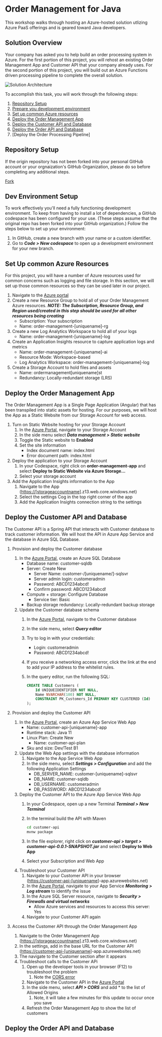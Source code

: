 # Order Management for Java

This workshop walks through hosting an Azure-hosted solution utlizing Azure PaaS offerings and is geared toward Java developers.

## Solution Overview

Your company has asked you to help build an order processing system in Azure. For the first portion of this project, you will rehost an existing Order Management App and Customer API that your company already uses. For the second portion of this project, you will build out an Azure Functions driven processing pipeline to complete the overall solution.

![Solution Architecture](./assets/images/architecture.png)

To accomplish this task, you will work through the following steps:

1. [Repository Setup](#repository-setup)
1. [Prepare you development environment](#dev-environment-setup)
1. [Set up common Azure resources](#set-up-common-azure-resources)
1. [Deploy the Order Management App](#deploy-the-order-management-app)
1. [Deploy the Customer API and Database](#deploy-the-customer-api-and-database)
1. [Deploy the Order API and Database](#deploy-the-order-api-and-database)
1. [Deploy the Order Processing Pipeline]

## Repository Setup

If the origin repository has not been forked into your personal GitHub account or your orgnaization's GitHub Organization, please do so before completing any additional steps.
<!-- Place this tag where you want the button to render. -->
<a class="github-button" href="https://github.com/joelwaymack/order-management-java/fork" data-icon="octicon-repo-forked" aria-label="Fork joelwaymack/order-management-java on Github">Fork</a>

## Dev Environment Setup

To work effectively you'll need a fully functioning development environment. To keep from having to install a lot of dependencies, a GitHub codespace has been configured for your use. (These steps assume that the original repo has been forked into your GitHub organization.) Follow the steps below to set up your environment:

1. In GitHub, create a new branch with your name or a custom identifier.
1. Go to ***Code > New codespace*** to open up a development environment for your new branch.

## Set Up common Azure Resources

For this project, you will have a number of Azure resources used for common concerns such as logging and file storage. In this section, we will set up those common resources so they can be used later in our project.

1. Navigate to the [Azure portal](https://portal.azure.com/)
1. Create a new Resource Group to hold all of your Order Management Azure resources. ***NOTE: The Subscription, Resource Group, and Region used/created in this step should be used for all other resources being creating***
    * Subscription: Your subscription
    * Name: order-management-\[uniquename\]-rg
1. Create a new Log Analytics Workspace to hold all of your logs
    * Name: order-management-\[uniquename\]-log
1. Create an Application Insights resource to capture application logs and metrics
    * Name: order-management-\[uniquename\]-ai
    * Resource Mode: Workspace-based
    * Log Analytics Workspace: order-management-\[uniquename\]-log
1. Create a Storage Account to hold files and assets
    * Name: ordermanagement[uniquename]st
    * Redundancy: Locally-redundant storage (LRS)

## Deploy the Order Management App

The Order Management App is a Single Page Application (Angular) that has been transpiled into static assets for hosting. For our purposes, we will host the App as a Static Website from our Storage Account for web access.

1. Turn on Static Website hosting for your Storage Account
    1. In the [Azure Portal](https://portal.azure.com), navigate to your Storage Account
    1. In the side menu select ***Data management > Static website***
    1. Toggle the Static website to **Enabled**
    1. Set the site information
        * Index document name: index.html
        * Error document path: index.html
1. Deploy the application to your Storage Account
    1. In your Codespace, right click on **order-management-app** and select **Deploy to Static Website via Azure Storage...**
    1. Select your storage account
1. Add the Application Insights information to the App
    1. Navigate to the App (<https://[storageaccountname>].z13.web.core.windows.net)
    1. Select the settings Cog in the top right corner of the app
    1. Add the Application Insights connection string to the settings

## Deploy the Customer API and Database

The Customer API is a Spring API that interacts with Customer database to track customer information. We will host the API in Azure App Service and the database in Azure SQL Database.

1. Provision and deploy the Customer database
    1. In the [Azure Portal](https://portal.azure.com), create an Azure SQL Database
        * Database name: customer-sqldb
        * Server: Create New
            * Server Name: customer-/[uniquename/]-sqlsvr
            * Server admin login: customeradmin
            * Password: ABCD1234abcd!
            * Confirm password: ABCD1234abcd!
        * Compute + storage: Configure Database
            * Service tier: Basic
        * Backup storage redundancy: Locally-redundant backup storage
    1. Update the Customer database schema
        1. In the [Azure Portal](https://portal.azure.com), navigate to the Customer database
        1. In the side menu, select ***Query editor***
        1. Try to log in with your credentials:
            * Login: customeradmin
            * Password: ABCD1234abcd!
        1. If you receive a networking access error, click the link at the end to add your IP address to the whitelist rules.
        1. In the query editor, run the following SQL:

            ```sql
            CREATE TABLE Customers (
                Id UNIQUEIDENTIFIER NOT NULL,
                Name NVARCHAR(100) NOT NULL,
                CONSTRAINT PK_Customers_Id PRIMARY KEY CLUSTERED (Id)
            );
            ```

1. Provision and deploy the Customer API
    1. In the [Azure Portal](https://portal.azure.com), create an Azure App Service Web App
        * Name: customer-api-[uniquename]-app
        * Runtime stack: Java 11
        * Linux Plan: Create New
            * Name: customer-api-plan
        * Sku and size: Dev/Test B1
    1. Update the Web App settings with the database information
        1. Navigate to the App Service Web App
        1. In the side menu, select ***Settings > Configuration*** and add the following Application Settings
            * DB_SERVER_NAME: customer-[uniquename]-sqlsvr
            * DB_NAME: customer-sqldb
            * DB_USERNAME: customeradmin
            * DB_PASSWORD: ABCD1234abcd!
    1. Deploy the Customer API to the Azure App Service Web App
        1. In your Codespace, open up a new Terminal ***Terminal > New Terminal***
        1. In the terminal build the API with Maven

            ```bash
            cd customer-api
            mvnw package
            ```

        1. In the file explorer, right click on ***customer-api > target > customer-api-0.0.1-SNAPSHOT.jar*** and select **Deploy to Web App**
        1. Select your Subscription and Web App
    1. Troubleshoot your Customer API
        1. Navigate to your Customer API in your browser (<https://customer-api-[uniquename>]-app.azurewebsites.net)
        1. In the [Azure Portal](https://portal.azure.com), navigate to your App Service ***Monitoring > Log stream*** to identify the issue
        1. In the Azure SQL Server resource, navigate to ***Security > Firewalls and virtual networks***
            * Allow Azure services and resources to access this server: Yes
        1. Navigate to your Customer API again

1. Access the Customer API through the Order Management App
    1. Navigate to the Order Management App (<https://[storageaccountname>].z13.web.core.windows.net)
    1. In the settings, add in the base URL for the Customer API (<https://customer-api-[uniquename>]-app.azurewebsites.net)
    1. The navigate to the Customer section after it appears
    1. Troubleshoot calls to the Customer APi
        1. Open up the developer tools in your browser (F12) to troubleshoot the problem
            1. Note the [CORS error](https://developer.mozilla.org/en-US/docs/Web/HTTP/CORS/Errors)
        1. Navigate to the Customer API in the [Azure Portal](https://portal.azure.com)
        1. In the side menu, select ***API > CORS*** and add * to the list of Allowed Origins
            1. Note, it will take a few minutes for this update to occur once you save
        1. Refresh the Order Management App to show the list of customers

## Deploy the Order API and Database
